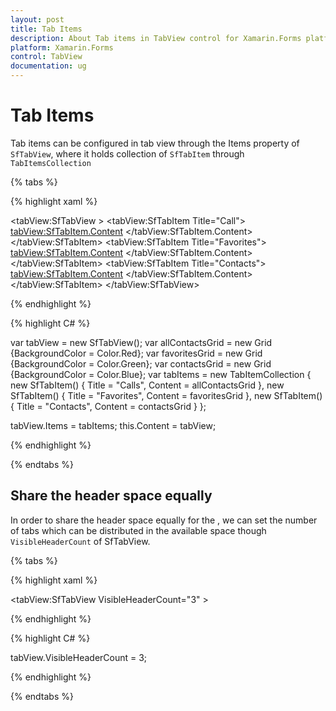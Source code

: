 ```yaml
---
layout: post
title: Tab Items
description: About Tab items in TabView control for Xamarin.Forms platform
platform: Xamarin.Forms
control: TabView
documentation: ug
---
```


# Tab Items

Tab items can be configured in tab view through the Items property of `SfTabView`, where it holds collection of `SfTabItem` through `TabItemsCollection`


{% tabs %}

{% highlight xaml %}

<tabView:SfTabView >
    <tabView:SfTabItem Title="Call">
        <tabView:SfTabItem.Content>
            <Grid BackgroundColor="Red" x:Name="AllContactsGrid" />
        </tabView:SfTabItem.Content>
    </tabView:SfTabItem>
    <tabView:SfTabItem Title="Favorites">
        <tabView:SfTabItem.Content>
            <Grid BackgroundColor="Green" x:Name="FavoritesGrid" />
        </tabView:SfTabItem.Content>
    </tabView:SfTabItem>
    <tabView:SfTabItem Title="Contacts">
        <tabView:SfTabItem.Content>
            <Grid BackgroundColor="Blue" x:Name="ContactsGrid" />
        </tabView:SfTabItem.Content>
    </tabView:SfTabItem>
</tabView:SfTabView>

{% endhighlight %}

{% highlight C# %}

var tabView = new SfTabView();
var allContactsGrid = new Grid {BackgroundColor = Color.Red};
var favoritesGrid = new Grid {BackgroundColor = Color.Green};
var contactsGrid = new Grid {BackgroundColor = Color.Blue};
var tabItems = new TabItemCollection
{
	new SfTabItem()
	{
    Title = "Calls",
    Content = allContactsGrid
	},
	new SfTabItem()
	{
    Title = "Favorites",
    Content = favoritesGrid
	},
	new SfTabItem()
	{
    Title = "Contacts",
    Content = contactsGrid
	}
};

tabView.Items = tabItems;
this.Content = tabView;

{% endhighlight %}

{% endtabs %}

## Share the header space equally

In order to share the header space equally for the , we can set the number of tabs which can be distributed in the available space though `VisibleHeaderCount` of SfTabView.

{% tabs %}

{% highlight xaml %}

<tabView:SfTabView VisibleHeaderCount="3" >
	
{% endhighlight %}

{% highlight C# %}

tabView.VisibleHeaderCount = 3;

{% endhighlight %}

{% endtabs %}


